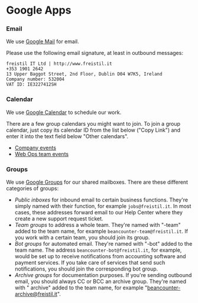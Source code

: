 # Google Apps

### Email

We use [Google Mail](http://mail.freistil.it) for email.

Please use the following email signature, at least in outbound messages:

```plain
freistil IT Ltd | http://www.freistil.it
+353 1901 2642
13 Upper Baggot Street, 2nd Floor, Dublin D04 W7K5, Ireland
Company number: 532004
VAT ID: IE3227412SH
```

### Calendar

We use [Google Calendar](http://calendar.freistil.it) to schedule our work.

There are a few group calendars you might want to join. To join a group calendar, just copy its calendar ID from the list below ("Copy Link") and enter it into the text field below "Other calendars".

* [Company events](freistil.it_f30r5h04g8i5e467jjcf87toms@group.calendar.google.com)
* [Web Ops team events](freistil.it_5l2pdqv4nsse7vpisfvq9pmflg@group.calendar.google.com)


### Groups

We use [Google Groups](http://groups.freistil.it) for our shared mailboxes. There are these different categories of groups:

* _Public inboxes_ for inbound email to certain business functions. They're simply named with their function, for example `jobs@freistil.it`. In most cases, these addresses forward email to our Help Center where they create a new support request ticket.
* _Team groups_ to address a whole team. They're named with "-team" added to the team name, for example `beancounter-team@freistil.it`. If you work with a certain team, you should join its group.
* _Bot groups_ for automated email. They're named with "-bot" added to the team name. The address `beancounter-bot@freistil.it`, for example, would be set up to receive notifications from accounting software and payment services. If you take care of services that send such notifications, you should join the corresponding bot group.
* _Archive groups_ for documentation purposes. If you're sending outbound email, you should always CC or BCC an archive group. They're named with " archive" added to the team name, for example "beancounter-archive@freistil.it".
